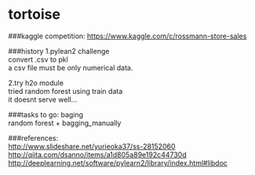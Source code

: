 # tortoise

###kaggle competition:
https://www.kaggle.com/c/rossmann-store-sales  

###history
1.pylean2 challenge  
convert .csv to pkl  
a csv file must be only numerical data.

2.try h2o module  
tried random forest using train data  
it doesnt serve well...   

###tasks to go:
baging  
random forest + bagging_manually


###references:  
http://www.slideshare.net/yurieoka37/ss-28152060  
http://qiita.com/dsanno/items/a1d805a89e192c44730d  
http://deeplearning.net/software/pylearn2/library/index.html#libdoc
